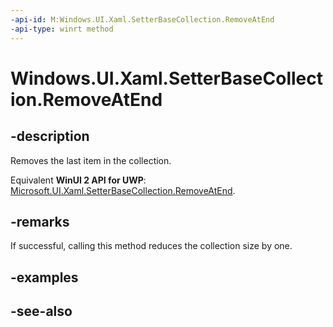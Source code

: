 ```yaml
---
-api-id: M:Windows.UI.Xaml.SetterBaseCollection.RemoveAtEnd
-api-type: winrt method
---
```


<!-- Method syntax
public void RemoveAtEnd()
-->

# Windows.UI.Xaml.SetterBaseCollection.RemoveAtEnd

## -description
Removes the last item in the collection.

Equivalent **WinUI 2 API for UWP**: [Microsoft.UI.Xaml.SetterBaseCollection.RemoveAtEnd](/windows/winui/api/microsoft.ui.xaml.setterbasecollection.removeatend).

## -remarks
If successful, calling this method reduces the collection size by one.

## -examples

## -see-also
